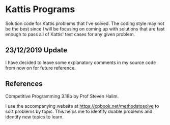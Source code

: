 # Kattis Programs

Solution code for Kattis problems that I've solved. The coding style may not be the best since I will be focusing on coming up with solutions that are fast enough to pass all of Kattis' test cases for any given problem.

## 23/12/2019 Update

I have decided to leave some explanatory comments in my source code from now on for future reference.

## References

Competitive Programming 3.18b by Prof Steven Halim.

I use the accompanying website at https://cpbook.net/methodstosolve to sort problems by topic. This helps me to identify doable problems and identify new topics to learn.

